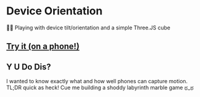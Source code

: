 # Device Orientation

:tipping_hand_woman: Playing with device tilt/orientation and a simple Three.JS cube

## [Try it (on a phone!)](https://entozoon.github.io/device-orientation)

## Y U Do Dis?

I wanted to know exactly what and how well phones can capture motion. TL;DR quick as heck! Cue me building a shoddy labyrinth marble game ಥ_ಥ

